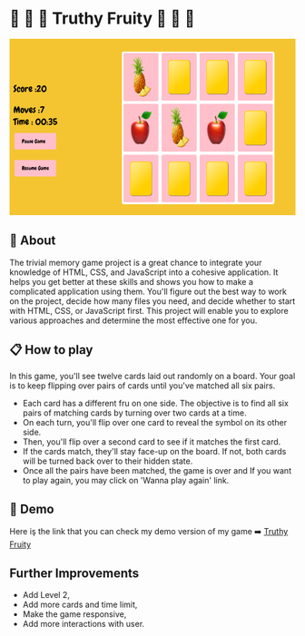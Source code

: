 # :pineapple: :watermelon: :grapes:  Truthy Fruity :strawberry: :apple: :tangerine:

![alt text](./images/ss.png)

## :pushpin: About 
The trivial memory game project is a great chance to integrate your knowledge of HTML, CSS, and JavaScript into a cohesive application. It helps you get better at these skills and shows you how to make a complicated application using them. You'll figure out the best way to work on the project, decide how many files you need, and decide whether to start with HTML, CSS, or JavaScript first. This project will enable you to explore various approaches and determine the most effective one for you.

## :clipboard: How to play 
In this game, you'll see twelve cards laid out randomly on a board. Your goal is to keep flipping over pairs of cards until you've matched all six pairs.

- Each card has a different fru on one side. The objective is to find all six pairs of matching cards by turning over two cards at a time.
- On each turn, you'll flip over one card to reveal the symbol on its other side.
- Then, you'll flip over a second card to see if it matches the first card.
- If the cards match, they'll stay face-up on the board. If not, both cards will be turned back over to their hidden state.
- Once all the pairs have been matched, the game is over and If you want to play again, you may click on 'Wanna play again' link.


## :rocket: Demo 
Here iş the link that you can check my demo version of my game :arrow_right:
 [Truthy Fruity]( https://tunaerkmen.github.io/MyGame-/)

 ## Further Improvements
 - Add Level 2, 
 - Add more cards and time limit,
 - Make the game responsive,
 - Add more interactions with user.